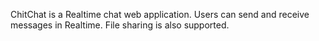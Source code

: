 
ChitChat is a Realtime chat web application. Users can send and receive messages in Realtime. File sharing is also supported.

